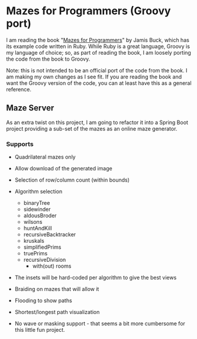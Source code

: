 # Mazes for Programmers (Groovy port)

I am reading the book "[Mazes for Programmers](https://pragprog.com/book/jbmaze/mazes-for-programmers)" by Jamis Buck, which has its example code 
written in Ruby. While Ruby is a great language, Groovy is my language of choice; so, as part of reading the book, I am loosely porting the code
from the book to Groovy.

Note: this is not intended to be an official port of the code from the book. I am making my own changes as I see fit. If you are reading the book and
want the Groovy version of the code, you can at least have this as a general reference.

## Maze Server

As an extra twist on this project, I am going to refactor it into a Spring Boot project providing a sub-set of the mazes as an online maze generator.

### Supports

* Quadrilateral mazes only
* Allow download of the generated image
* Selection of row/column count (within bounds)
* Algorithm selection
    * binaryTree
    * sidewinder
    * aldousBroder
    * wilsons
    * huntAndKill
    * recursiveBacktracker
    * kruskals
    * simplifiedPrims
    * truePrims
    * recursiveDivision
        * with(out) rooms
* The insets will be hard-coded per algorithm to give the best views
* Braiding on mazes that will allow it
* Flooding to show paths
* Shortest/longest path visualization

* No wave or masking support - that seems a bit more cumbersome for this little fun project.
